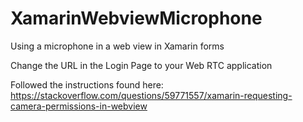 # XamarinWebviewMicrophone
Using a microphone in a web view in Xamarin forms

Change the URL in the Login Page to your Web RTC application

Followed the instructions found here: https://stackoverflow.com/questions/59771557/xamarin-requesting-camera-permissions-in-webview
